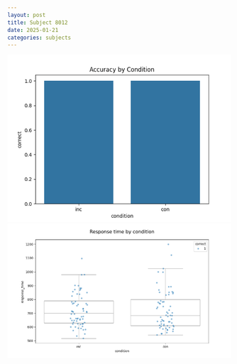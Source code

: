 ```yaml
---
layout: post
title: Subject 8012
date: 2025-01-21
categories: subjects
---
```


![](data/8012/run-5/8012_NF_acc.png)
![](data/8012/run-5/8012_NF_rt.png)
